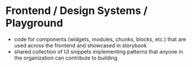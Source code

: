 # Frontend / Design Systems / Playground
- code for components (widgets, modules, chunks, blocks, etc.) that are used across the frontend and showcased in storybook
- shared collection of UI snippets implementing patterns that anyone in the organization can contribute to building